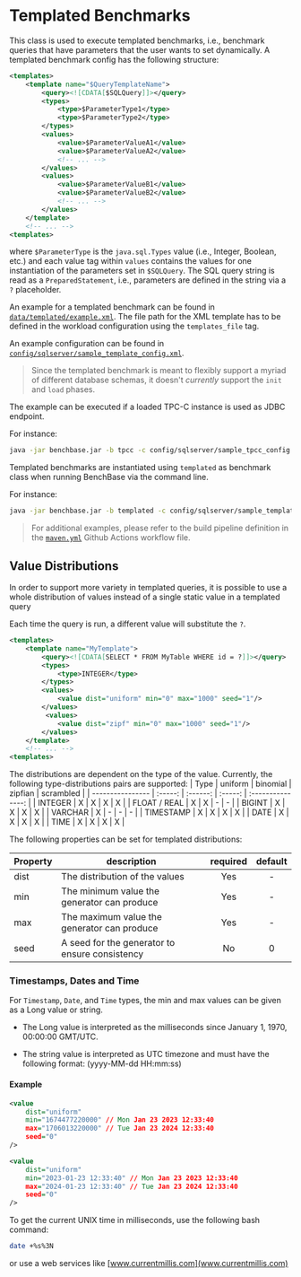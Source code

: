 # Templated Benchmarks

This class is used to execute templated benchmarks, i.e., benchmark queries that have parameters that the user wants to set dynamically.
A templated benchmark config has the following structure:

```xml
<templates>
    <template name="$QueryTemplateName">
        <query><![CDATA[$SQLQuery]]></query>
        <types>
            <type>$ParameterType1</type>
            <type>$ParameterType2</type>
        </types>
        <values>
            <value>$ParameterValueA1</value>
            <value>$ParameterValueA2</value>
            <!-- ... -->
        </values>
        <values>
            <value>$ParameterValueB1</value>
            <value>$ParameterValueB2</value>
            <!-- ... -->
        </values>
    </template>
    <!-- ... -->
<templates>
```

where `$ParameterType` is the `java.sql.Types` value (i.e., Integer, Boolean, etc.) and each value tag within `values` contains the values for one instantiation of the parameters set in `$SQLQuery`.
The SQL query string is read as a `PreparedStatement`, i.e., parameters are defined in the string via a `?` placeholder.

An example for a templated benchmark can be found in [`data/templated/example.xml`](../../../../../../../data/templated/example.xml).
The file path for the XML template has to be defined in the workload configuration using the `templates_file` tag.

An example configuration can be found in [`config/sqlserver/sample_template_config.xml`](../../../../../../../config/sqlserver/sample_templated_config.xml).

> Since the templated benchmark is meant to flexibly support a myriad of different database schemas, it doesn't _currently_ support the `init` and `load` phases.

<!-- TODO: Add support for init/load phases? -->

The example can be executed if a loaded TPC-C instance is used as JDBC endpoint.

For instance:

```sh
java -jar benchbase.jar -b tpcc -c config/sqlserver/sample_tpcc_config.xml --create=true --load=true --execute=false
```

Templated benchmarks are instantiated using `templated` as benchmark class when running BenchBase via the command line.

For instance:

```sh
java -jar benchbase.jar -b templated -c config/sqlserver/sample_templated_config.xml --create=false --load=false --execute=true --json-histograms results/histograms.json
```

> For additional examples, please refer to the build pipeline definition in the [`maven.yml`](../../../../../../../.github/workflows/maven.yml#L423) Github Actions workflow file.

## Value Distributions

In order to support more variety in templated queries, it is possible to use a whole distribution of values instead of a single static value in a templated query

Each time the query is run, a different value will substitute the `?`.

```xml
<templates>
    <template name="MyTemplate">
        <query><![CDATA[SELECT * FROM MyTable WHERE id = ?]]></query>
        <types>
            <type>INTEGER</type>
        </types>
        <values>
            <value dist="uniform" min="0" max="1000" seed="1"/>
        </values>
         <values>
            <value dist="zipf" min="0" max="1000" seed="1"/>
        </values>
    </template>
    <!-- ... -->
<templates>
```

The distributions are dependent on the type of the value. Currently, the following type-distributions pairs are supported:
| Type             | uniform | binomial | zipfian | scrambled |
| ---------------- | :-----: | :------: | :-----: | :---------------: |
| INTEGER          |    X    |    X     |    X    |         X         |
| FLOAT / REAL     |    X    |    X     |    -    |         -         |
| BIGINT           |    X    |    X     |    X    |         X         |
| VARCHAR          |    X    |    -     |    -    |         -         |
| TIMESTAMP        |    X    |    X     |    X    |         X         |
| DATE             |    X    |    X     |    X    |         X         |
| TIME             |    X    |    X     |    X    |         X         |

The following properties can be set for templated distributions:

| Property | description                                    | required | default | 
| -----    | ---------------------------------------------- | :------: | :-----: |
| dist     | The distribution of the values                 | Yes      | -       |
| min      | The minimum value the generator can produce    | Yes      | -       |
| max      | The maximum value the generator can produce    | Yes      | -       |
| seed     | A seed for the generator to ensure consistency | No       | 0       |


### Timestamps, Dates and Time

For `Timestamp`, `Date`, and `Time` types, the min and max values can be given as a Long value or string.
- The Long value is interpreted as the milliseconds since January 1, 1970, 00:00:00 GMT/UTC.

- The string value is interpreted as UTC timezone and must have the following format: (yyyy-MM-dd HH:mm:ss)

#### Example
```xml
<value 
    dist="uniform" 
    min="1674477220000" // Mon Jan 23 2023 12:33:40 
    max="1706013220000" // Tue Jan 23 2024 12:33:40 
    seed="0"
/>

<value 
    dist="uniform" 
    min="2023-01-23 12:33:40" // Mon Jan 23 2023 12:33:40 
    max="2024-01-23 12:33:40" // Tue Jan 23 2024 12:33:40 
    seed="0"
/>

```
To get the current UNIX time in milliseconds, use the following bash command:
```bash
date +%s%3N
```
or use a web services like [www.currentmillis.com](www.currentmillis.com)



